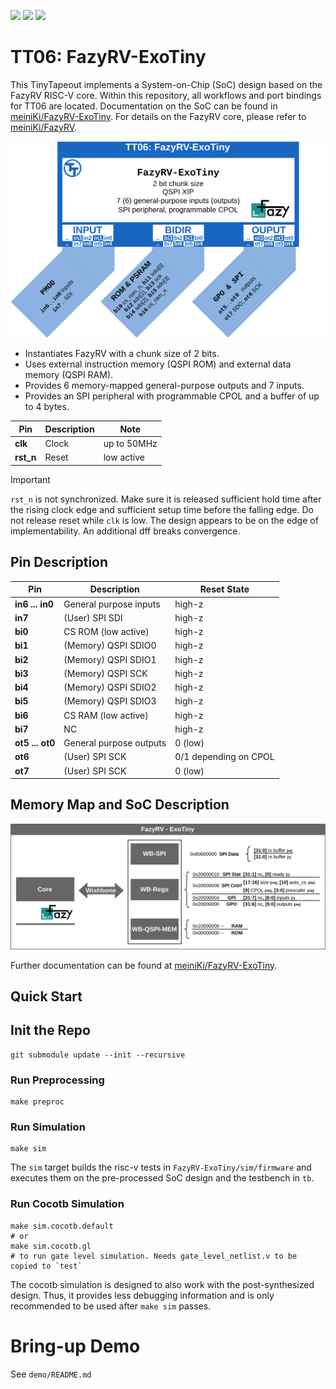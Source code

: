 ![](../../workflows/gds/badge.svg) ![](../../workflows/docs/badge.svg) ![](../../workflows/test/badge.svg)

# TT06: FazyRV-ExoTiny

This TinyTapeout implements a System-on-Chip (SoC) design based on the FazyRV RISC-V core. Within this repository, all workflows and port bindings for TT06 are located. Documentation on the SoC can be found in [meiniKi/FazyRV-ExoTiny](https://github.com/meiniKi/FazyRV-ExoTiny). For details on the FazyRV core, please refer to [meiniKi/FazyRV](https://github.com/meiniKi/FazyRV).

<p align="center">
  <img src="./docs/tt06_overview.png" alt="Overview Diagram" style="width:600px;"/>
</p>


* Instantiates FazyRV with a chunk size of 2 bits.
* Uses external instruction memory (QSPI ROM) and external data memory (QSPI RAM).
* Provides 6 memory-mapped general-purpose outputs and  7 inputs.
* Provides an SPI peripheral with programmable CPOL and a buffer of up to 4 bytes.


| Pin       | Description | Note        |
| --------- | ----------- | ----------- |
| **clk**   | Clock       | up to 50MHz |
| **rst_n** | Reset       | low active  |

> [!IMPORTANT]  
> `rst_n` is not synchronized. Make sure it is released sufficient hold time after the rising clock edge and sufficient setup time before the falling edge. Do not release reset while `clk` is low. The design appears to be on the edge of implementability. An additional dff breaks convergence.


## Pin Description

| Pin             | Description             | Reset State           |
| --------------- | ----------------------- | --------------------- |
| **in6 ... in0** | General purpose inputs  | high-z                |
| **in7**         | (User) SPI SDI          | high-z                |
| **bi0**         | CS ROM (low active)     | high-z                |
| **bi1**         | (Memory) QSPI SDIO0     | high-z                |
| **bi2**         | (Memory) QSPI SDIO1     | high-z                |
| **bi3**         | (Memory) QSPI SCK       | high-z                |
| **bi4**         | (Memory) QSPI SDIO2     | high-z                |
| **bi5**         | (Memory) QSPI SDIO3     | high-z                |
| **bi6**         | CS RAM (low active)     | high-z                |
| **bi7**         | NC                      | high-z                |
| **ot5 ... ot0** | General purpose outputs | 0 (low)               |
| **ot6**         | (User) SPI SCK          | 0/1 depending on CPOL |
| **ot7**         | (User) SPI SCK          | 0 (low)               |

## Memory Map and SoC Description

![ExoTiny Block Diagram](./docs/exotiny.png "ExoTiny")

Further documentation can be found at [meiniKi/FazyRV-ExoTiny](https://github.com/meiniKi/FazyRV-ExoTiny).

## Quick Start

## Init the Repo

```shell
git submodule update --init --recursive
```

### Run Preprocessing

```shell
make preproc
```

### Run Simulation

```shell
make sim
```

The `sim` target builds the risc-v tests in `FazyRV-ExoTiny/sim/firmware` and executes them on the pre-processed SoC design and the testbench in `tb`.


### Run Cocotb Simulation

```shell
make sim.cocotb.default
# or
make sim.cocotb.gl
# to run gate level simulation. Needs gate_level_netlist.v to be copied to `test` 
```

The cocotb simulation is designed to also work with the post-synthesized design. Thus, it provides less debugging information and is only recommended to be used after `make sim` passes.

# Bring-up Demo

See `demo/README.md`